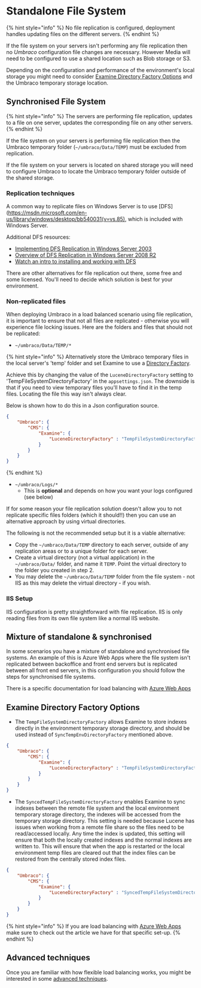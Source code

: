# Standalone File System

{% hint style="info" %}
No file replication is configured, deployment handles updating files on the different servers.
{% endhint %}

If the file system on your servers isn't performing any file replication then no _Umbraco_ configuration file changes are necessary. However Media will need to be configured to use a shared location such as Blob storage or S3.

Depending on the configuration and performance of the environment's local storage you might need to consider [Examine Directory Factory Options](#examine-directory-factory-options) and the Umbraco temporary storage location.

## Synchronised File System

{% hint style="info" %}
The servers are performing file replication, updates to a file on one server, updates the corresponding file on any other servers.
{% endhint %}

If the file system on your servers is performing file replication then the Umbraco temporary folder (`~/umbraco/Data/TEMP`) must be excluded from replication.

If the file system on your servers is located on shared storage you will need to configure Umbraco to locate the Umbraco temporary folder outside of the shared storage.

### Replication techniques

A common way to replicate files on Windows Server is to use [DFS](https://msdn.microsoft.com/en-us/library/windows/desktop/bb540031(v=vs.85), which is included with Windows Server.

Additional DFS resources:

* [Implementing DFS Replication in Windows Server 2003](http://www.windowsnetworking.com/articles_tutorials/Implementing-DFS-Replication.html)
* [Overview of DFS Replication in Windows Server 2008 R2](https://technet.microsoft.com/en-us/library/cc771058.aspx)
* [Watch an intro to installing and working with DFS](https://www.youtube.com/watch?v=DYfBoUt2RVE)

There are other alternatives for file replication out there, some free and some licensed. You'll need to decide which solution is best for your environment.

### Non-replicated files

When deploying Umbraco in a load balanced scenario using file replication, it is important to ensure that not all files are replicated - otherwise you will experience file locking issues. Here are the folders and files that should not be replicated:

* `~/umbraco/Data/TEMP/*`

{% hint style="info" %}
Alternatively store the Umbraco temporary files in the local server's 'temp' folder and set Examine to use a [Directory Factory](#examine-directory-factory-options).

Achieve this by changing the value of the `LuceneDirectoryFactory` setting to 'TempFileSystemDirectoryFactory' in the `appsettings.json`. The downside is that if you need to view temporary files you'll have to find it in the temp files. Locating the file this way isn't always clear.

Below is shown how to do this in a Json configuration source.

```json
{
    "Umbraco": {
        "CMS": {
            "Examine": {
                "LuceneDirectoryFactory" : "TempFileSystemDirectoryFactory"
            }
        }
    }
}

```

{% endhint %}

* `~/umbraco/Logs/*`
  * This is **optional** and depends on how you want your logs configured (see below)

If for some reason your file replication solution doesn't allow you to not replicate specific files folders (which it should!!) then you can use an alternative approach by using virtual directories.

The following is not the recommended setup but it is a viable alternative:

* Copy the `~/umbraco/Data/TEMP` directory to each server, outside of any replication areas or to a unique folder for each server.
* Create a virtual directory (not a virtual application) in the `~/umbraco/Data/` folder, and name it `TEMP`. Point the virtual directory to the folder you created in step 2.
* You may delete the `~/umbraco/Data/TEMP` folder from the file system - not IIS as this may delete the virtual directory - if you wish.

### IIS Setup

IIS configuration is pretty straightforward with file replication. IIS is only reading files from its own file system like a normal IIS website.

## Mixture of standalone & synchronised

In some scenarios you have a mixture of standalone and synchronised file systems. An example of this is Azure Web Apps where the file system isn't replicated between backoffice and front end servers but is replicated between all front end servers, in this configuration you should follow the steps for synchronised file systems.

There is a specific documentation for load balancing with [Azure Web Apps](azure-web-apps.md)

## Examine Directory Factory Options

* The `TempFileSystemDirectoryFactory` allows Examine to store indexes directly in the environment temporary storage directory, and should be used instead of `SyncTempEnvDirectoryFactory` mentioned above.

```json
{
    "Umbraco": {
        "CMS": {
            "Examine": {
                "LuceneDirectoryFactory" : "TempFileSystemDirectoryFactory"
            }
        }
    }
}
```

* The `SyncedTempFileSystemDirectoryFactory` enables Examine to sync indexes between the remote file system and the local environment temporary storage directory, the indexes will be accessed from the temporary storage directory. This setting is needed because Lucene has issues when working from a remote file share so the files need to be read/accessed locally. Any time the index is updated, this setting will ensure that both the locally created indexes and the normal indexes are written to. This will ensure that when the app is restarted or the local environment temp files are cleared out that the index files can be restored from the centrally stored index files.

```json
{
    "Umbraco": {
        "CMS": {
            "Examine": {
                "LuceneDirectoryFactory" : "SyncedTempFileSystemDirectoryFactory"
            }
        }
    }
}
```

{% hint style="info" %}
If you are load balancing with [Azure Web Apps](azure-web-apps.md) make sure to check out the article we have for that specific set-up.
{% endhint %}

## Advanced techniques

Once you are familiar with how flexible load balancing works, you might be interested in some [advanced techniques](flexible-advanced.md).
